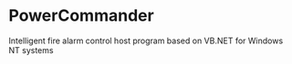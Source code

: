 # PowerCommander
Intelligent fire alarm control host program based on VB.NET for Windows NT systems
